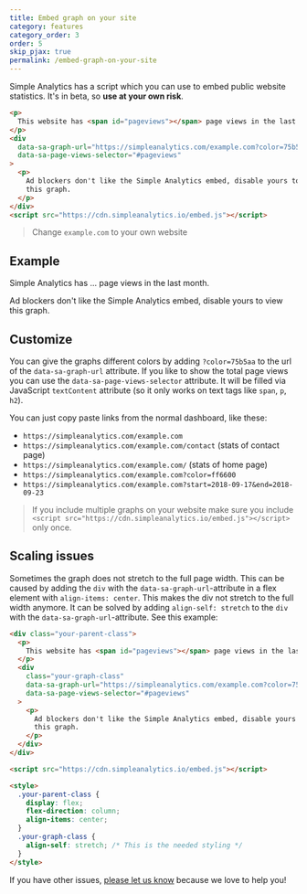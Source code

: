 ```yaml
---
title: Embed graph on your site
category: features
category_order: 3
order: 5
skip_pjax: true
permalink: /embed-graph-on-your-site
---
```


Simple Analytics has a script which you can use to embed public website statistics. It's in beta, so **use at your own risk**.

```html
<p>
  This website has <span id="pageviews"></span> page views in the last month.
</p>
<div
  data-sa-graph-url="https://simpleanalytics.com/example.com?color=75b5aa"
  data-sa-page-views-selector="#pageviews"
>
  <p>
    Ad blockers don't like the Simple Analytics embed, disable yours to view
    this graph.
  </p>
</div>
<script src="https://cdn.simpleanalytics.io/embed.js"></script>
```

> Change `example.com` to your own website

## Example

<p>Simple Analytics has <span id="pageviews">...</span> page views in the last month.</p>
<div data-sa-graph-url="https://simpleanalytics.com/simpleanalytics.com?color=FF4F64" data-sa-page-views-selector="#pageviews">
  <p>Ad blockers don't like the Simple Analytics embed, disable yours to view this graph.</p>
</div>
<script src="https://cdn.simpleanalytics.io/embed.js"></script>

## Customize

You can give the graphs different colors by adding `?color=75b5aa` to the url of the `data-sa-graph-url` attribute. If you like to show the total page views you can use the `data-sa-page-views-selector` attribute. It will be filled via JavaScript `textContent` attribute (so it only works on text tags like `span`, `p`, `h2`).

You can just copy paste links from the normal dashboard, like these:

- `https://simpleanalytics.com/example.com`
- `https://simpleanalytics.com/example.com/contact` (stats of contact page)
- `https://simpleanalytics.com/example.com/` (stats of home page)
- `https://simpleanalytics.com/example.com?color=ff6600`
- `https://simpleanalytics.com/example.com?start=2018-09-17&end=2018-09-23`

> If you include multiple graphs on your website make sure you include `<script src="https://cdn.simpleanalytics.io/embed.js"></script>` only once.

## Scaling issues

Sometimes the graph does not stretch to the full page width. This can be caused by adding the `div` with the `data-sa-graph-url`-attribute in a flex element with `align-items: center`. This makes the div not stretch to the full width anymore. It can be solved by adding `align-self: stretch` to the `div` with the `data-sa-graph-url`-attribute. See this example:

```html
<div class="your-parent-class">
  <p>
    This website has <span id="pageviews"></span> page views in the last month.
  </p>
  <div
    class="your-graph-class"
    data-sa-graph-url="https://simpleanalytics.com/example.com?color=75b5aa"
    data-sa-page-views-selector="#pageviews"
  >
    <p>
      Ad blockers don't like the Simple Analytics embed, disable yours to view
      this graph.
    </p>
  </div>
</div>

<script src="https://cdn.simpleanalytics.io/embed.js"></script>

<style>
  .your-parent-class {
    display: flex;
    flex-direction: column;
    align-items: center;
  }
  .your-graph-class {
    align-self: stretch; /* This is the needed styling */
  }
</style>
```

If you have other issues, <a href="https://simpleanalytics.com/contact?ref=docs.simpleanalytics.com">please let us know</a> because we love to help you!
